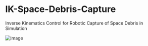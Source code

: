 # IK-Space-Debris-Capture
Inverse Kinematics Control for Robotic Capture of Space Debris in Simulation


![image](https://github.com/user-attachments/assets/e0f0e02a-5988-46e6-9e0f-fe7ebe08aeea)
